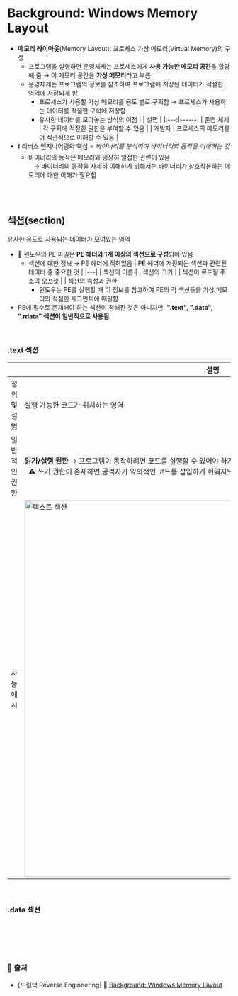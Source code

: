 # Background: Windows Memory Layout

* **메모리 레이아웃**(Memory Layout): 프로세스 가상 메모리(Virtual Memory)의 구성
    - 프로그램을 실행하면 운영체제는 프로세스에게 **사용 가능한 메모리 공간**을 할당해 줌 → 이 메모리 공간을 **가상 메모리**라고 부름
    - 운영체제는 프로그램의 정보를 참조하여 프로그램에 저장된 데이터가 적절한 영역에 저장되게 함
        + 프로세스가 사용할 가상 메모리를 용도 별로 구획함 → 프로세스가 사용하는 데이터를 적절한 구획에 저장함
        + 유사한 데이터를 모아놓는 방식의 이점
            | | 설명 |
            |:---:|------|
            | 운영 체제 | 각 구획에 적절한 권한을 부여할 수 있음 |
            | 개발자 | 프로세스의 메모리를 더 직관적으로 이해할 수 있음 |
* ❗️ 리버스 엔지니어링의 핵심 = *바이너리를 분석하여 바이너리의 동작을 이해하는 것*
    - 바이너리의 동작은 메모리와 굉장히 밀접한 관련이 있음 <br/> &nbsp;&nbsp; → 바이너리의 동작을 자세히 이해하기 위해서는 바이너리가 상호작용하는 메모리에 대한 이해가 필요함

<br/><br/>

## 섹션(section)
유사한 용도로 사용되는 데이터가 모여있는 영역
* 📌 윈도우의 PE 파일은 **PE 헤더와 1개 이상의 섹션으로 구성**되어 있음
    - 섹션에 대한 정보 → PE 헤더에 적혀있음
        | PE 헤더에 저장되는 섹션과 관련된 데이터 중 중요한 것 |
        |---|
        | 섹션의 이름 |
        | 섹션의 크기 |
        | 섹션이 로드될 주소의 오프셋 |
        | 섹션의 속성과 권한 |
        + 윈도우는 PE를 실행할 때 이 정보를 참고하여 PE의 각 섹션들을 가상 메모리의 적절한 세그먼트에 매핑함
* PE에 필수로 존재해야 하는 섹션이 정해진 것은 아니지만, **".text", ".data", ".rdata" 섹션이 일반적으로 사용됨**

<br/>

### .text 섹션
| | 설명 |
|:---:|------|
| 정의 및 설명 | 실행 가능한 코드가 위치하는 영역 |
| 일반적인 권한 | **읽기/실행 권한** → 프로그램이 동작하려면 코드를 실행할 수 있어야 하기 때문 <br/> &nbsp; ⚠️ 쓰기 권한이 존재하면 공격자가 악의적인 코드를 삽입하기 쉬워지므로, **쓰기 권한은 제거됨** |
| 사용 예시 | <img width="850" alt="텍스트 섹션" src="https://github.com/augustf86/Today_I_Learn/assets/122844932/fe2d0dd1-b598-4de4-a6b8-7eb529c7f83a"> |

<br/>

### .data 섹션



<br/><br/><br/><br/>
### 🔖 출처
* [드림핵 Reverse Engineering] 📌 [Background: Windows Memory Layout](https://dreamhack.io/lecture/courses/209)
